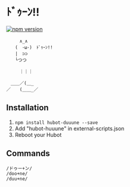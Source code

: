 # ﾄﾞｩｰﾝ!!
[![npm version](https://badge.fury.io/js/hubot-duuune.svg)](http://badge.fury.io/js/hubot-duuune)

```
　　　∧_∧ 
　　(　･ω･)　ﾄﾞｩｰﾝ!! 
　　|　⊃⊃ 
　　└つつ 
 
　　　｜｜｜  
 
　＿＿／(＿_ 
／　　(＿＿_／ 
```

## Installation

1. `npm install hubot-duuune --save`
2. Add "hubot-huuune" in external-scripts.json
4. Reboot your Hubot

## Commands

```
/ドゥー+ン/
/doo+ne/
/duu+ne/
```
